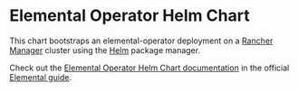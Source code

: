 # Elemental Operator Helm Chart

This chart bootstraps an elemental-operator deployment on a [Rancher Manager](https://rancher.com/docs/rancher/) cluster using the [Helm](https://helm.sh) package manager.

Check out the [Elemental Operator Helm Chart documentation](https://elemental.docs.rancher.com/elementaloperatorchart-reference/) in the official [Elemental guide](https://elemental.docs.rancher.com/).
